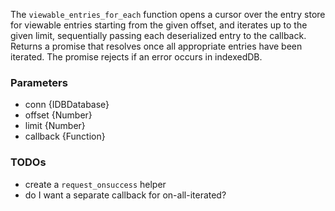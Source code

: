 The `viewable_entries_for_each` function opens a cursor over the entry store for viewable entries starting from the given offset, and iterates up to the given limit, sequentially passing each deserialized entry to the callback. Returns a promise that resolves once all appropriate entries have been iterated. The promise rejects if an error occurs in indexedDB.

### Parameters
* conn {IDBDatabase}
* offset {Number}
* limit {Number}
* callback {Function}

### TODOs

* create a `request_onsuccess` helper
* do I want a separate callback for on-all-iterated?
